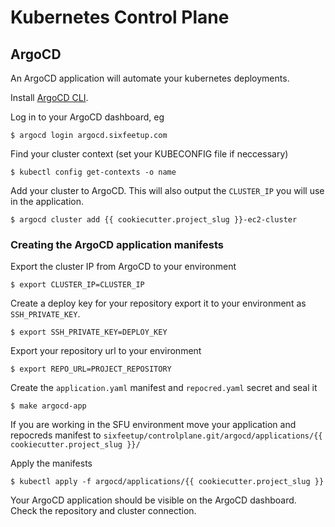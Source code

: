 # Kubernetes Control Plane

## ArgoCD

An ArgoCD application will automate your kubernetes deployments.

Install [ArgoCD CLI](https://argo-cd.readthedocs.io/en/stable/cli_installation/).

Log in to your ArgoCD dashboard, eg

    $ argocd login argocd.sixfeetup.com

Find your cluster context (set your KUBECONFIG file if neccessary)

    $ kubectl config get-contexts -o name

Add your cluster to ArgoCD. This will also output the `CLUSTER_IP` you will use in the application.

    $ argocd cluster add {{ cookiecutter.project_slug }}-ec2-cluster

### Creating the ArgoCD application manifests

Export the cluster IP from ArgoCD to your environment

    $ export CLUSTER_IP=CLUSTER_IP

Create a deploy key for your repository export it to your environment as `SSH_PRIVATE_KEY`.

    $ export SSH_PRIVATE_KEY=DEPLOY_KEY

Export your repository url to your environment

    $ export REPO_URL=PROJECT_REPOSITORY

Create the `application.yaml` manifest and `repocred.yaml` secret and seal it

    $ make argocd-app

If you are working in the SFU environment move your application and repocreds manifest to `sixfeetup/controlplane.git/argocd/applications/{{ cookiecutter.project_slug }}/`

Apply the manifests

    $ kubectl apply -f argocd/applications/{{ cookiecutter.project_slug }}

Your ArgoCD application should be visible on the ArgoCD dashboard. Check the repository and cluster connection.
